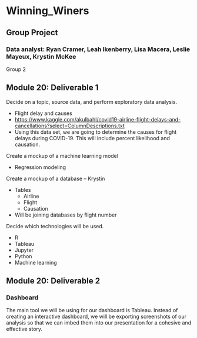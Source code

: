 # Winning_Winers
## Group Project

### Data analyst: Ryan Cramer, Leah Ikenberry, Lisa Macera, Leslie Mayeux, Krystin McKee
Group 2

## Module 20: Deliverable 1
 
Decide on a topic, source data, and perform exploratory data analysis.
- Flight delay and causes
- https://www.kaggle.com/akulbahl/covid19-airline-flight-delays-and-cancellations?select=ColumnDescriptions.txt
- Using this data set, we are going to determine the causes for flight delays during COVID-19. This will include percent likelihood and causation.

Create a mockup of a machine learning model
- Regression modeling

Create a mockup of a database – Krystin

- Tables
   - Airline 
   - Flight
   - Causation
- Will be joining databases by flight number

Decide which technologies will be used.
- R
- Tableau
- Jupyter
- Python
- Machine learning

## Module 20: Deliverable 2
### Dashboard

The  main tool we will be using for our dashboard is Tableau.  Instead of creating an interactive dashboard, we will be exporting screenshots of our analysis so that we can imbed them into our presentation for a cohesive and effective story.


